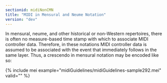 ```yaml
---
sectionid: midiNonCMN
title: "MIDI in Mensural and Neume Notation"
version: "dev"
---
```


In mensural, neume, and other historical or non-Western repertoires, there is often no measure-based time stamp with which to associate MIDI controller data. Therefore, in these notations MIDI controller data is assumed to be associated with the event that immediately follows in the same layer. Thus, a crescendo in mensural notation may be encoded like so:

{% include mei example="midiGuidelines/midiGuidelines-sample292.mei" valid="" %}
